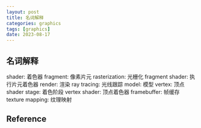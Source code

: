 ```yaml
---
layout: post
title: 名词解释
categories: graphics
tags: [graphics]
date: 2023-08-17
---
```


## 名词解释

shader: 着色器
fragment: 像素片元
rasterization: 光栅化
fragment shader: 执行片元着色器
render: 渲染
ray tracing: 光线跟踪
model: 模型
vertex: 顶点
shader stage: 着色阶段
vertex shader: 顶点着色器
framebuffer: 帧缓存
texture mapping: 纹理映射

## Reference
